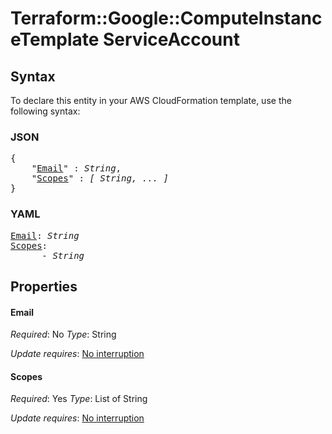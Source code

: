 # Terraform::Google::ComputeInstanceTemplate ServiceAccount

## Syntax

To declare this entity in your AWS CloudFormation template, use the following syntax:

### JSON

<pre>
{
    "<a href="#email" title="Email">Email</a>" : <i>String</i>,
    "<a href="#scopes" title="Scopes">Scopes</a>" : <i>[ String, ... ]</i>
}
</pre>

### YAML

<pre>
<a href="#email" title="Email">Email</a>: <i>String</i>
<a href="#scopes" title="Scopes">Scopes</a>: <i>
      - String</i>
</pre>

## Properties

#### Email

_Required_: No
_Type_: String

_Update requires_: [No interruption](https://docs.aws.amazon.com/AWSCloudFormation/latest/UserGuide/using-cfn-updating-stacks-update-behaviors.html#update-no-interrupt)

#### Scopes

_Required_: Yes
_Type_: List of String

_Update requires_: [No interruption](https://docs.aws.amazon.com/AWSCloudFormation/latest/UserGuide/using-cfn-updating-stacks-update-behaviors.html#update-no-interrupt)

